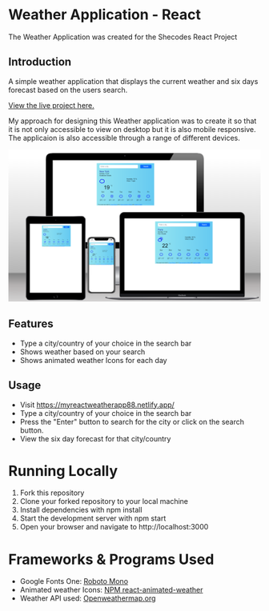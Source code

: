 # Weather Application - React

The Weather Application was created for the Shecodes React Project

## Introduction

A simple weather application that displays the current weather and six days forecast based on the users search.

[View the live project here.](https://myreactweatherapp88.netlify.app/)

My approach for designing this Weather application was to create it so that it is not only accessible to view on desktop but it is also mobile responsive. The applicaion is also accessible through a range of different devices.

![page mock up.](/src/images/weather-react-mockup.png)

## Features

- Type a city/country of your choice in the search bar
- Shows weather based on your search
- Shows animated weather Icons for each day

## Usage

- Visit https://myreactweatherapp88.netlify.app/
- Type a city/country of your choice in the search bar
- Press the "Enter" button to search for the city or click on the search button.
- View the six day forecast for that city/country

# Running Locally

1. Fork this repository
2. Clone your forked repository to your local machine
3. Install dependencies with npm install
4. Start the development server with npm start
5. Open your browser and navigate to http://localhost:3000

# Frameworks & Programs Used

- Google Fonts One: [Roboto Mono]()
- Animated weather Icons: [NPM react-animated-weather](https://www.npmjs.com/package/react-animated-weather/v/4.0.1)
- Weather API used: [Openweathermap.org](https://openweathermap.org/api)
